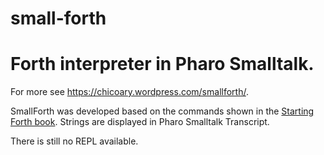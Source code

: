 # small-forth
# Forth interpreter in Pharo Smalltalk.

For more see https://chicoary.wordpress.com/smallforth/.

SmallForth was developed based on the commands shown in the [Starting Forth book](https://www.forth.com/starting-forth/1-forth-stacks-dictionary/). Strings are displayed in Pharo Smalltalk Transcript.

There is still no REPL available.
